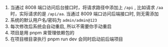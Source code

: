 1. 当通过 8008 端口访问后台接口时，将请求路径中添加上 `/api` , 比如请求 `/aa` 时，实际请求的是 `/api/aa`. 当通过 8009 端口访问后端接口时, 则无需添加
2. 系统的默认用户名/密码为 `admin/admin@123`
3. 每次修改后系统会自动重启, 所以不需要你手动重启
4. 项目是用 pnpm 来管理依赖包的
5. 在项目根目录执行 pnpm run dev 会同时启动前后端项目
